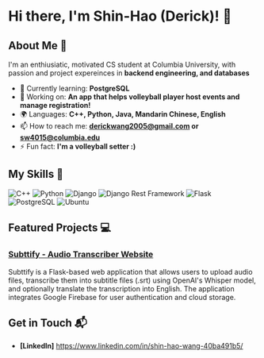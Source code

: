 # Hi there, I'm Shin-Hao (Derick)! 👋

## About Me 🚀

I'm an enthiusiatic, motivated CS student at Columbia University, with passion and project expereinces in **backend engineering, and databases** 

- 🌱 Currently learning: **PostgreSQL**
- 🔭 Working on: **An app that helps volleyball player host events and manage registration!**
- 🌍 Languages: **C++, Python, Java, Mandarin Chinese, English**
- 📫 How to reach me: **derickwang2005@gmail.com or sw4015@columbia.edu**
- ⚡ Fun fact: **I'm a volleyball setter :)**

## My Skills 🧠

![C++](https://img.shields.io/badge/C%2B%2B-00599C?style=for-the-badge&logo=c%2B%2B&logoColor=white)
![Python](https://img.shields.io/badge/Python-FFD43B?style=for-the-badge&logo=python&logoColor=blue)
![Django](https://img.shields.io/badge/Django-092E20?style=for-the-badge&logo=django&logoColor=green)
![Django Rest Framework](https://img.shields.io/badge/django%20rest-ff1709?style=for-the-badge&logo=django&logoColor=white)
![Flask](https://img.shields.io/badge/Flask-000000?style=for-the-badge&logo=flask&logoColor=white)
![PostgreSQL](https://img.shields.io/badge/PostgreSQL-316192?style=for-the-badge&logo=postgresql&logoColor=white)
![Ubuntu](https://img.shields.io/badge/Ubuntu-E95420?style=for-the-badge&logo=ubuntu&logoColor=white)

## Featured Projects 💻

### [Subttify - Audio Transcriber Website](https://github.com/DerickW126/Audio-Transcriber-Website)

Subttify is a Flask-based web application that allows users to upload audio files, transcribe them into subtitle files (.srt) using OpenAI's Whisper model, and optionally translate the transcription into English. The application integrates Google Firebase for user authentication and cloud storage.

## Get in Touch 📬

- **[LinkedIn]** https://www.linkedin.com/in/shin-hao-wang-40ba491b5/




